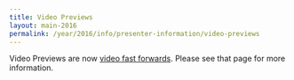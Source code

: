 ```yaml
---
title: Video Previews
layout: main-2016
permalink: /year/2016/info/presenter-information/video-previews
---
```


Video Previews are now
[video fast forwards](video-fast-forwards). Please see that page
for more information.
